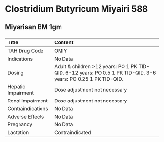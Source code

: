 # Clostridium Butyricum Miyairi 588

## Miyarisan BM 1gm

##### 

| Title              | Content                                                                                                        |
|:-------------------|:---------------------------------------------------------------------------------------------------------------|
| TAH Drug Code      | OMIY                                                                                                           |
| Indications        | No Data                                                                                                        |
| Dosing             | Adult & children >12 years: PO 1 PK TID-QID. 6-12 years: PO 0.5 1 PK TID-QID. 3-6 years: PO 0.25 1 PK TID-QID. |
| Hepatic Impairment | Dose adjustment not necessary                                                                                  |
| Renal Impairment   | Dose adjustment not necessary                                                                                  |
| Contraindications  | No Data                                                                                                        |
| Adverse Effects    | No Data                                                                                                        |
| Pregnancy          | No Data                                                                                                        |
| Lactation          | Contraindicated                                                                                                |

